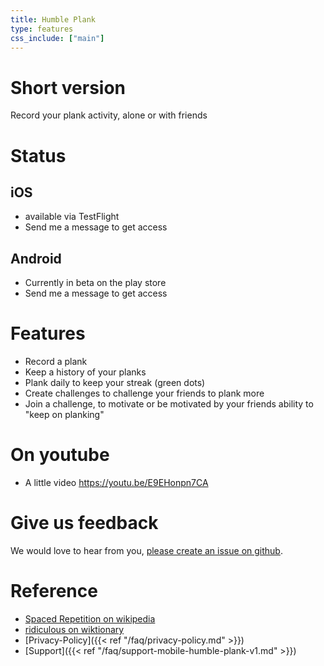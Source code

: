 ```yaml
---
title: Humble Plank
type: features
css_include: ["main"]
---
```


# Short version
Record your plank activity, alone or with friends
# Status
## iOS
- available via TestFlight
- Send me a message to get access

## Android
- Currently in beta on the play store
- Send me a message to get access

# Features
- Record a plank
- Keep a history of your planks
- Plank daily to keep your streak (green dots)
- Create challenges to challenge your friends to plank more
- Join a challenge, to motivate or be motivated by your friends ability to "keep on planking"


# On youtube
- A little video https://youtu.be/E9EHonpn7CA

# Give us feedback
We would love to hear from you, [please create an issue on github](https://github.com/learnalist/support/issues/new).

# Reference
- [Spaced Repetition on wikipedia](https://en.wikipedia.org/wiki/Spaced_repetition)
- [ridiculous on wiktionary](https://en.wiktionary.org/wiki/ridiculous)
- [Privacy-Policy]({{< ref "/faq/privacy-policy.md" >}})
- [Support]({{< ref "/faq/support-mobile-humble-plank-v1.md" >}})

